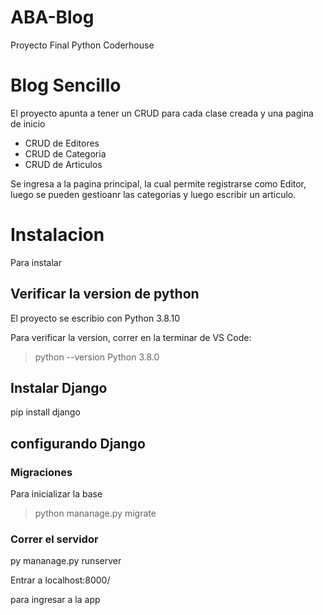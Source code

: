 # ABA-Blog
Proyecto Final Python Coderhouse

# Blog Sencillo

El proyecto apunta a tener un CRUD para cada clase creada y una pagina de inicio

- CRUD de Editores
- CRUD de Categoria
- CRUD de Articulos

Se ingresa a la pagina principal, la cual permite registrarse como Editor, luego se pueden gestioanr las categorias y luego escribir un articulo.



# Instalacion 

Para instalar

## Verificar la version de python
El proyecto se escribio con Python 3.8.10

Para verificar la version, correr en la terminar de VS Code:

> python --version
> Python 3.8.0

## Instalar Django

pip install django

## configurando Django

### Migraciones

Para inicializar la base

> python mananage.py migrate

### Correr el servidor

py mananage.py runserver

Entrar a localhost:8000/

para ingresar a la app




